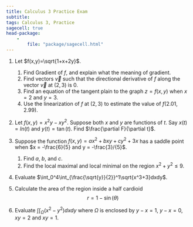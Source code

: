 ```yaml
---
title: Calculus 3 Practice Exam
subtitle: 
tags: Calculus 3, Practice
sagecell: true
head-package:
	-
		file: "package/sagecell.html"
---
```


1. Let $f(x,y)=\sqrt{1+x+2y}$.
	1. Find Gradient of $f$, and explain what the meaning of gradient.
	2. Find vectors $\vec{v}$ such that the directional derivative of $f$ along the vector $\vec{v}$ at $(2,3)$ is $0$.
	3. Find an equation of the tangent plain to the graph $z=f(x,y)$ when $x=2$ and $y=3$.
	3. Use the linearization of $f$ at $(2,3)$ to estimate the value of $f(2.01,2.99)$.

2. Let $f(x,y)=x^2y-xy^2$. Suppose both $x$ and $y$ are functions of $t$. Say $x(t)=ln(t)$ and $y(t)=\tan(t)$. Find $\frac{\partial F}{\partial t}$.


3. Suppose the function $f(x,y)=ax^2+bxy+cy^2+3x$ has a saddle point when $x = -\frac{6}{5} and y = -\frac{3}/{5}$. 
	1. Find $a$, $b$, and $c$.
	2. Find the local maximal and local minimal on the region $x^2+y^2\leq 9$.  

4. Evaluate $\int_0^4\int_{\frac{\sqrt{y}}{2}}^1\sqrt{x^3+3}dxdy$.

5. Calculate the area of the region inside a half cardioid
$$r=1-\sin(\theta)$$ 	
    <div class="compute"><script>
    polar_plot(1-sin(x), (x,-pi,pi), color='blue')
    </script></div>

6. Evaluate $\int\int_\Omega (x^2-y^2)dxdy$ where $\Omega$ is enclosed by $y-x=1$, $y-x=0$, $xy=2$ and $xy=1$. 